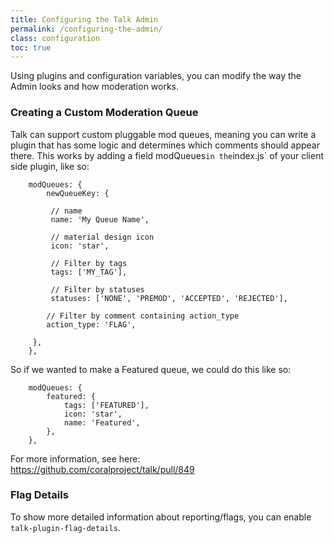 ```yaml
---
title: Configuring the Talk Admin
permalink: /configuring-the-admin/
class: configuration
toc: true
---
```


Using plugins and configuration variables, you can modify the way the Admin looks and how moderation works.

### Creating a Custom Moderation Queue

Talk can support custom pluggable mod queues, meaning you can write a plugin that has some logic and determines which comments should appear there. This works by adding a field modQueues` in the `index.js` of your client side plugin, like so:

```
	modQueues: {
		newQueueKey: {

		 // name
		 name: 'My Queue Name',                    

		 // material design icon
		 icon: 'star',        

		 // Filter by tags
		 tags: ['MY_TAG'],                       

		 // Filter by statuses
		 statuses: ['NONE', 'PREMOD', 'ACCEPTED', 'REJECTED'],   

		// Filter by comment containing action_type
		action_type: 'FLAG',                    

	 },
	},
```


So if we wanted to make a Featured queue, we could do this like so:

```
	modQueues: {
		featured: {
			tags: ['FEATURED'],
			icon: 'star',
			name: 'Featured',
		},
	},
```

For more information, see here: https://github.com/coralproject/talk/pull/849

### Flag Details

To show more detailed information about reporting/flags, you can enable `talk-plugin-flag-details`.
